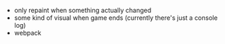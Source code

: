 * only repaint when something actually changed
* some kind of visual when game ends (currently there's just a console log)
* webpack

